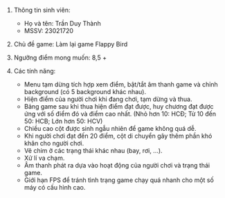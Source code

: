 1. Thông tin sinh viên:
    - Họ và tên: Trần Duy Thành
    - MSSV: 23021720
    
2. Chủ đề game: Làm lại game Flappy Bird

3. Ngưỡng điểm mong muốn: 8,5 +

4. Các tính năng:
    - Menu tạm dừng tích hợp xem điểm, bật/tắt âm thanh game và chỉnh background (có 5 background khác nhau).
    - Hiện điểm của người chơi khi đang chơi, tạm dừng và thua.
    - Bảng game sau khi thua hiện điểm đạt được, huy chương đạt được ứng với số điểm đó và điểm cao nhất.
     (Nhỏ hơn 10: HCĐ; Từ 10 đến 50: HCB; Lớn hơn 50: HCV)
    - Chiều cao cột được sinh ngẫu nhiên để game không quá dễ.
    - Khi người chơi đạt đến 20 điểm, cột di chuyển gây thêm phần khó khăn cho người chơi.
    - Vẽ chim ở các trạng thái khác nhau (bay, rơi, ...).
    - Xử lí va chạm.
    - Âm thanh phát ra dựa vào hoạt động của người chơi và trạng thái game.
    - Giới hạn FPS để tránh tình trạng game chạy quá nhanh cho một số máy có cấu hình cao.
